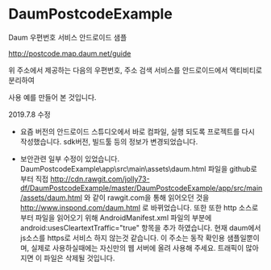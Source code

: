 # DaumPostcodeExample
Daum 우편번호 서비스 안드로이드 샘플

http://postcode.map.daum.net/guide

위 주소에서 제공하는 다음의 우편번호, 주소 검색 서비스를 안드로이드에서 액티비티로 분리하여

사용 예를 만들어 본 것입니다.


2019.7.8  수정

 - 요즘 버전의 안드로이드 스튜디오에서 바로 컴파일, 실행 되도록 프로젝트를 다시 작성했습니다.
   sdk버전, 빌드툴 등의 정보가 변경되었습니다.

 - 보안관련 일부 수정이 있었습니다.
   DaumPostcodeExample\app\src\main\assets\daum.html 파일을 github로부터 직접
   http://cdn.rawgit.com/jolly73-df/DaumPostcodeExample/master/DaumPostcodeExample/app/src/main/assets/daum.html
   와 같이 rawgit.com을 통해 읽어오던 것을 http://www.inspond.com/daum.html 로 바뀌었습니다.
   또한 또한 http 소스로부터 파일을 읽어오기 위해 AndroidManifest.xml 파일의 <application> 부분에 android:usesCleartextTraffic="true" 항목을 추가 하였습니다.
   현재 daum에서 js소스를 https로 서비스 하지 않는것 같습니다.
   이 주소는 동작 확인용 샘플일뿐이며, 실제로 사용하실때에는 자신만의 웹 서버에 올려 사용해 주세요.
   트래픽이 많아지면 이 파일은 삭제될 것입니다. 
